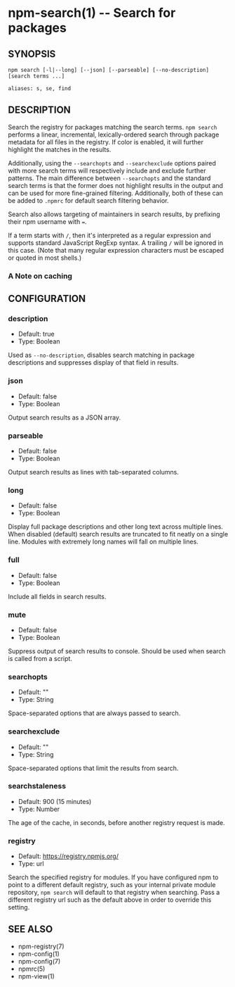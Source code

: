 npm-search(1) -- Search for packages
====================================

## SYNOPSIS

    npm search [-l|--long] [--json] [--parseable] [--no-description] [search terms ...]

    aliases: s, se, find

## DESCRIPTION

Search the registry for packages matching the search terms. `npm search`
performs a linear, incremental, lexically-ordered search through package
metadata for all files in the registry. If color is enabled, it will further
highlight the matches in the results.

Additionally, using the `--searchopts` and `--searchexclude` options paired with
more search terms will respectively include and exclude further patterns. The
main difference between `--searchopts` and the standard search terms is that the
former does not highlight results in the output and can be used for more
fine-grained filtering. Additionally, both of these can be added to `.npmrc` for
default search filtering behavior.

Search also allows targeting of maintainers in search results, by prefixing
their npm username with `=`.

If a term starts with `/`, then it's interpreted as a regular expression and
supports standard JavaScript RegExp syntax. A trailing `/` will be ignored in
this case. (Note that many regular expression characters must be escaped or
quoted in most shells.)

### A Note on caching

## CONFIGURATION

### description

* Default: true
* Type: Boolean

Used as `--no-description`, disables search matching in package descriptions and
suppresses display of that field in results.

### json

* Default: false
* Type: Boolean

Output search results as a JSON array.

### parseable

* Default: false
* Type: Boolean

Output search results as lines with tab-separated columns.

### long

* Default: false
* Type: Boolean

Display full package descriptions and other long text across multiple
lines. When disabled (default) search results are truncated to fit
neatly on a single line. Modules with extremely long names will
fall on multiple lines.

### full

* Default: false
* Type: Boolean

Include all fields in search results.

### mute

* Default: false
* Type: Boolean

Suppress output of search results to console.
Should be used when search is called from a script.

### searchopts

* Default: ""
* Type: String

Space-separated options that are always passed to search.

### searchexclude

* Default: ""
* Type: String

Space-separated options that limit the results from search.

### searchstaleness

* Default: 900 (15 minutes)
* Type: Number

The age of the cache, in seconds, before another registry request is made.

### registry

 * Default: https://registry.npmjs.org/
 * Type: url

Search the specified registry for modules. If you have configured npm to point
to a different default registry, such as your internal private module
repository, `npm search` will default to that registry when searching. Pass a
different registry url such as the default above in order to override this
setting.

## SEE ALSO

* npm-registry(7)
* npm-config(1)
* npm-config(7)
* npmrc(5)
* npm-view(1)
